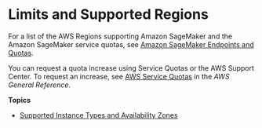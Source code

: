 # Limits and Supported Regions<a name="appendix"></a>

For a list of the AWS Regions supporting Amazon SageMaker and the Amazon SageMaker service quotas, see [Amazon SageMaker Endpoints and Quotas](https://docs.aws.amazon.com/general/latest/gr/sagemaker.html)\.

You can request a quota increase using Service Quotas or the AWS Support Center\. To request an increase, see [AWS Service Quotas](https://docs.aws.amazon.com/general/latest/gr/aws_service_limits.html) in the *AWS General Reference*\.

**Topics**
+ [Supported Instance Types and Availability Zones](instance-types-az.md)